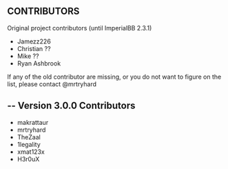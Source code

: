 CONTRIBUTORS
------------
Original project contributors (until ImperialBB 2.3.1)
* Jamezz226
* Christian ?? 
* Mike ??
* Ryan Ashbrook 

If any of the old contributor are missing, or you do not want to figure
on the list, please contact @mrtryhard

--
Version 3.0.0 Contributors
--
* makrattaur
* mrtryhard
* TheZaal
* 1legality
* xmat123x
* H3r0uX
